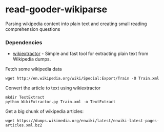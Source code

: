 # read-gooder-wikiparse
Parsing wikipedia content into plain text and creating small reading comprehension questions

### Dependencies
* [wikiextractor](https://github.com/attardi/wikiextractor) - Simple and fast tool for extracting plain text from Wikipedia dumps.

Fetch some wikipedia data
```
wget http://en.wikipedia.org/wiki/Special:Export/Train -O Train.xml
```

Convert the article to text using wikiextractor
```
mkdir TextExtract
python WikiExtractor.py Train.xml -o TextExtract
```




Get a big chunk of wikipedia articles:
```
wget https://dumps.wikimedia.org/enwiki/latest/enwiki-latest-pages-articles.xml.bz2
```
